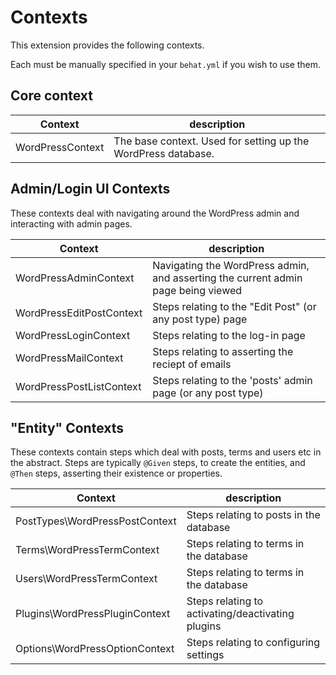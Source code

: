 # Contexts

This extension provides the following contexts.

Each must be manually specified in your `behat.yml` if you wish to use them.


## Core context

| Context          | description                                                   |
|------------------|---------------------------------------------------------------|
| WordPressContext | The base context. Used for setting up the WordPress database. |


## Admin/Login UI Contexts

These contexts deal with navigating around the WordPress admin and interacting with admin pages.

| Context                  | description                                                                       |
|--------------------------|-----------------------------------------------------------------------------------|
| WordPressAdminContext    | Navigating the WordPress admin, and asserting the current admin page being viewed |
| WordPressEditPostContext | Steps relating to the "Edit Post" (or any post type) page                         |
| WordPressLoginContext    | Steps relating to the log-in page                                                 |
| WordPressMailContext     | Steps relating to asserting the reciept of emails                                 |
| WordPressPostListContext | Steps relating to the 'posts' admin page (or any post type)                       |


## "Entity" Contexts

These contexts contain steps which deal with posts, terms and users etc in the abstract. Steps are typically `@Given` steps, to
create the entities, and `@Then` steps, asserting their existence or properties.

| Context                        | description                                       |
|--------------------------------|---------------------------------------------------|
| PostTypes\WordPressPostContext | Steps relating to posts in the database           |
| Terms\WordPressTermContext     | Steps relating to terms in the database           |
| Users\WordPressTermContext     | Steps relating to terms in the database           |
| Plugins\WordPressPluginContext | Steps relating to activating/deactivating plugins |
| Options\WordPressOptionContext | Steps relating to configuring settings            |